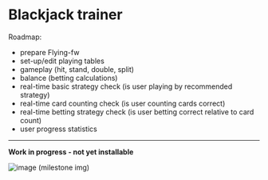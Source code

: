 # Blackjack trainer

Roadmap:
- prepare Flying-fw
- set-up/edit playing tables
- gameplay (hit, stand, double, split)
- balance (betting calculations)
- real-time basic strategy check (is user playing by recommended strategy)
- real-time card counting check (is user counting cards correct)
- real-time betting strategy check (is user betting correct relative to card count)
- user progress statistics

--------------------------------------------------------
**Work in progress - not yet installable**

![image](https://user-images.githubusercontent.com/5045860/150983050-6c37cdbb-f780-4dd2-b705-f4ff54fdb915.png)
(milestone img)
